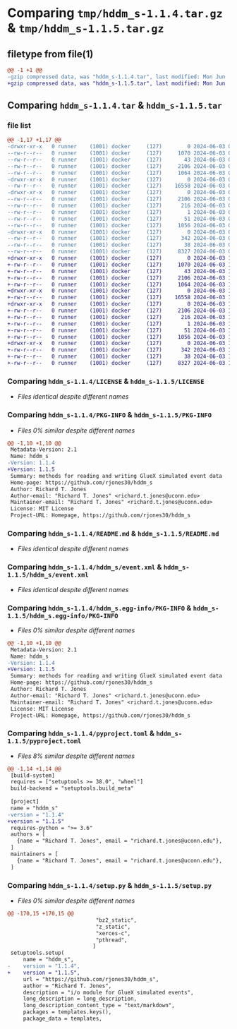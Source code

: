 # Comparing `tmp/hddm_s-1.1.4.tar.gz` & `tmp/hddm_s-1.1.5.tar.gz`

## filetype from file(1)

```diff
@@ -1 +1 @@
-gzip compressed data, was "hddm_s-1.1.4.tar", last modified: Mon Jun  3 09:58:53 2024, max compression
+gzip compressed data, was "hddm_s-1.1.5.tar", last modified: Mon Jun  3 10:21:32 2024, max compression
```

## Comparing `hddm_s-1.1.4.tar` & `hddm_s-1.1.5.tar`

### file list

```diff
@@ -1,17 +1,17 @@
-drwxr-xr-x   0 runner    (1001) docker     (127)        0 2024-06-03 09:58:53.956439 hddm_s-1.1.4/
--rw-r--r--   0 runner    (1001) docker     (127)     1070 2024-06-03 09:58:50.000000 hddm_s-1.1.4/LICENSE
--rw-r--r--   0 runner    (1001) docker     (127)       43 2024-06-03 09:58:50.000000 hddm_s-1.1.4/MANIFEST.in
--rw-r--r--   0 runner    (1001) docker     (127)     2106 2024-06-03 09:58:53.956439 hddm_s-1.1.4/PKG-INFO
--rw-r--r--   0 runner    (1001) docker     (127)     1064 2024-06-03 09:58:50.000000 hddm_s-1.1.4/README.md
-drwxr-xr-x   0 runner    (1001) docker     (127)        0 2024-06-03 09:58:53.956439 hddm_s-1.1.4/hddm_s/
--rw-r--r--   0 runner    (1001) docker     (127)    16558 2024-06-03 09:58:50.000000 hddm_s-1.1.4/hddm_s/event.xml
-drwxr-xr-x   0 runner    (1001) docker     (127)        0 2024-06-03 09:58:53.956439 hddm_s-1.1.4/hddm_s.egg-info/
--rw-r--r--   0 runner    (1001) docker     (127)     2106 2024-06-03 09:58:53.000000 hddm_s-1.1.4/hddm_s.egg-info/PKG-INFO
--rw-r--r--   0 runner    (1001) docker     (127)      216 2024-06-03 09:58:53.000000 hddm_s-1.1.4/hddm_s.egg-info/SOURCES.txt
--rw-r--r--   0 runner    (1001) docker     (127)        1 2024-06-03 09:58:53.000000 hddm_s-1.1.4/hddm_s.egg-info/dependency_links.txt
--rw-r--r--   0 runner    (1001) docker     (127)       51 2024-06-03 09:58:53.000000 hddm_s-1.1.4/hddm_s.egg-info/top_level.txt
--rw-r--r--   0 runner    (1001) docker     (127)     1056 2024-06-03 09:58:50.000000 hddm_s-1.1.4/pyproject.toml
-drwxr-xr-x   0 runner    (1001) docker     (127)        0 2024-06-03 09:58:53.956439 hddm_s-1.1.4/scripts/
--rw-r--r--   0 runner    (1001) docker     (127)      342 2024-06-03 09:58:50.000000 hddm_s-1.1.4/scripts/install_cmake.bat
--rw-r--r--   0 runner    (1001) docker     (127)       38 2024-06-03 09:58:53.956439 hddm_s-1.1.4/setup.cfg
--rw-r--r--   0 runner    (1001) docker     (127)     8327 2024-06-03 09:58:50.000000 hddm_s-1.1.4/setup.py
+drwxr-xr-x   0 runner    (1001) docker     (127)        0 2024-06-03 10:21:32.816021 hddm_s-1.1.5/
+-rw-r--r--   0 runner    (1001) docker     (127)     1070 2024-06-03 10:21:28.000000 hddm_s-1.1.5/LICENSE
+-rw-r--r--   0 runner    (1001) docker     (127)       43 2024-06-03 10:21:28.000000 hddm_s-1.1.5/MANIFEST.in
+-rw-r--r--   0 runner    (1001) docker     (127)     2106 2024-06-03 10:21:32.816021 hddm_s-1.1.5/PKG-INFO
+-rw-r--r--   0 runner    (1001) docker     (127)     1064 2024-06-03 10:21:28.000000 hddm_s-1.1.5/README.md
+drwxr-xr-x   0 runner    (1001) docker     (127)        0 2024-06-03 10:21:32.816021 hddm_s-1.1.5/hddm_s/
+-rw-r--r--   0 runner    (1001) docker     (127)    16558 2024-06-03 10:21:28.000000 hddm_s-1.1.5/hddm_s/event.xml
+drwxr-xr-x   0 runner    (1001) docker     (127)        0 2024-06-03 10:21:32.816021 hddm_s-1.1.5/hddm_s.egg-info/
+-rw-r--r--   0 runner    (1001) docker     (127)     2106 2024-06-03 10:21:32.000000 hddm_s-1.1.5/hddm_s.egg-info/PKG-INFO
+-rw-r--r--   0 runner    (1001) docker     (127)      216 2024-06-03 10:21:32.000000 hddm_s-1.1.5/hddm_s.egg-info/SOURCES.txt
+-rw-r--r--   0 runner    (1001) docker     (127)        1 2024-06-03 10:21:32.000000 hddm_s-1.1.5/hddm_s.egg-info/dependency_links.txt
+-rw-r--r--   0 runner    (1001) docker     (127)       51 2024-06-03 10:21:32.000000 hddm_s-1.1.5/hddm_s.egg-info/top_level.txt
+-rw-r--r--   0 runner    (1001) docker     (127)     1056 2024-06-03 10:21:28.000000 hddm_s-1.1.5/pyproject.toml
+drwxr-xr-x   0 runner    (1001) docker     (127)        0 2024-06-03 10:21:32.816021 hddm_s-1.1.5/scripts/
+-rw-r--r--   0 runner    (1001) docker     (127)      342 2024-06-03 10:21:28.000000 hddm_s-1.1.5/scripts/install_cmake.bat
+-rw-r--r--   0 runner    (1001) docker     (127)       38 2024-06-03 10:21:32.816021 hddm_s-1.1.5/setup.cfg
+-rw-r--r--   0 runner    (1001) docker     (127)     8327 2024-06-03 10:21:28.000000 hddm_s-1.1.5/setup.py
```

### Comparing `hddm_s-1.1.4/LICENSE` & `hddm_s-1.1.5/LICENSE`

 * *Files identical despite different names*

### Comparing `hddm_s-1.1.4/PKG-INFO` & `hddm_s-1.1.5/PKG-INFO`

 * *Files 0% similar despite different names*

```diff
@@ -1,10 +1,10 @@
 Metadata-Version: 2.1
 Name: hddm_s
-Version: 1.1.4
+Version: 1.1.5
 Summary: methods for reading and writing GlueX simulated event data
 Home-page: https://github.com/rjones30/hddm_s
 Author: Richard T. Jones
 Author-email: "Richard T. Jones" <richard.t.jones@uconn.edu>
 Maintainer-email: "Richard T. Jones" <richard.t.jones@uconn.edu>
 License: MIT License
 Project-URL: Homepage, https://github.com/rjones30/hddm_s
```

### Comparing `hddm_s-1.1.4/README.md` & `hddm_s-1.1.5/README.md`

 * *Files identical despite different names*

### Comparing `hddm_s-1.1.4/hddm_s/event.xml` & `hddm_s-1.1.5/hddm_s/event.xml`

 * *Files identical despite different names*

### Comparing `hddm_s-1.1.4/hddm_s.egg-info/PKG-INFO` & `hddm_s-1.1.5/hddm_s.egg-info/PKG-INFO`

 * *Files 0% similar despite different names*

```diff
@@ -1,10 +1,10 @@
 Metadata-Version: 2.1
 Name: hddm_s
-Version: 1.1.4
+Version: 1.1.5
 Summary: methods for reading and writing GlueX simulated event data
 Home-page: https://github.com/rjones30/hddm_s
 Author: Richard T. Jones
 Author-email: "Richard T. Jones" <richard.t.jones@uconn.edu>
 Maintainer-email: "Richard T. Jones" <richard.t.jones@uconn.edu>
 License: MIT License
 Project-URL: Homepage, https://github.com/rjones30/hddm_s
```

### Comparing `hddm_s-1.1.4/pyproject.toml` & `hddm_s-1.1.5/pyproject.toml`

 * *Files 8% similar despite different names*

```diff
@@ -1,14 +1,14 @@
 [build-system]
 requires = ["setuptools >= 38.0", "wheel"]
 build-backend = "setuptools.build_meta"
 
 [project]
 name = "hddm_s"
-version = "1.1.4"
+version = "1.1.5"
 requires-python = ">= 3.6"
 authors = [
   {name = "Richard T. Jones", email = "richard.t.jones@uconn.edu"},
 ]
 maintainers = [
   {name = "Richard T. Jones", email = "richard.t.jones@uconn.edu"},
 ]
```

### Comparing `hddm_s-1.1.4/setup.py` & `hddm_s-1.1.5/setup.py`

 * *Files 0% similar despite different names*

```diff
@@ -170,15 +170,15 @@
                            "bz2_static",
                            "z_static",
                            "xerces-c",
                            "pthread",
                           ]
 setuptools.setup(
     name = "hddm_s",
-    version = "1.1.4",
+    version = "1.1.5",
     url = "https://github.com/rjones30/hddm_s",
     author = "Richard T. Jones",
     description = "i/o module for GlueX simulated events",
     long_description = long_description,
     long_description_content_type = "text/markdown",
     packages = templates.keys(),
     package_data = templates,
```

